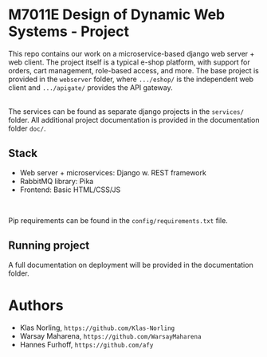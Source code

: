 # M7011E Design of Dynamic Web Systems - Project
This repo contains our work on a microservice-based django web server + web client. The project itself is a typical e-shop platform, with support for orders, cart management, role-based access, and more. The base project is provided in the `webserver` folder, where `.../eshop/` is the independent web client and `.../apigate/` provides the API gateway. <br/>
<br/>

The services can be found as separate django projects in the `services/` folder. All additional project documentation is provided in the documentation folder `doc/`.

## Stack
- Web server + microservices: Django w. REST framework
- RabbitMQ library: Pika
- Frontend: Basic HTML/CSS/JS

<br/>

Pip requirements can be found in the `config/requirements.txt` file.

## Running project
A full documentation on deployment will be provided in the documentation folder.

# Authors
- Klas Norling, `https://github.com/Klas-Norling`
- Warsay Maharena, `https://github.com/WarsayMaharena`
- Hannes Furhoff, `https://github.com/afy`